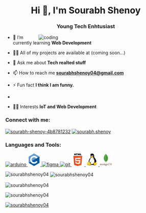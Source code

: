 <h1 align="center">Hi 👋, I'm Sourabh Shenoy</h1>
<h3 align="center">Young Tech Enhtusiast</h3>
<img align="right" alt="coding" width="400" src="https://media4.giphy.com/media/qgQUggAC3Pfv687qPC/giphy.gif">



- 🌱 I’m currently learning **Web Development**

- 👨‍💻 All of my projects are available at (coming soon...)

- 💬 Ask me about **Tech realted stuff**

- 📫 How to reach me **sourabhshenoy04@gmail.com**

- ⚡ Fun fact **I think I am funny.**
- 
- 👨‍💻 Interests  **IoT and Web Development**

<h3 align="left">Connect with me:</h3>
<p align="left">
<a href="https://linkedin.com/in/sourabh-shenoy-4b8781232" target="blank"><img align="center" src="https://raw.githubusercontent.com/rahuldkjain/github-profile-readme-generator/master/src/images/icons/Social/linked-in-alt.svg" alt="sourabh-shenoy-4b8781232" height="30" width="40" /></a>
<a href="https://instagram.com/sourabh.shenoy" target="blank"><img align="center" src="https://raw.githubusercontent.com/rahuldkjain/github-profile-readme-generator/master/src/images/icons/Social/instagram.svg" alt="sourabh.shenoy" height="30" width="40" /></a>
</p>

<h3 align="left">Languages and Tools:</h3>
<p align="left"> <a href="https://www.arduino.cc/" target="_blank" rel="noreferrer"> <img src="https://cdn.worldvectorlogo.com/logos/arduino-1.svg" alt="arduino" width="40" height="40"/> </a> <a href="https://www.cprogramming.com/" target="_blank" rel="noreferrer"> <img src="https://raw.githubusercontent.com/devicons/devicon/master/icons/c/c-original.svg" alt="c" width="40" height="40"/> </a> <a href="https://www.figma.com/" target="_blank" rel="noreferrer"> <img src="https://www.vectorlogo.zone/logos/figma/figma-icon.svg" alt="figma" width="40" height="40"/> </a> <a href="https://git-scm.com/" target="_blank" rel="noreferrer"> <img src="https://www.vectorlogo.zone/logos/git-scm/git-scm-icon.svg" alt="git" width="40" height="40"/> </a> <a href="https://www.w3.org/html/" target="_blank" rel="noreferrer"> <img src="https://raw.githubusercontent.com/devicons/devicon/master/icons/html5/html5-original-wordmark.svg" alt="html5" width="40" height="40"/> </a> <a href="https://www.linux.org/" target="_blank" rel="noreferrer"> <img src="https://raw.githubusercontent.com/devicons/devicon/master/icons/linux/linux-original.svg" alt="linux" width="40" height="40"/> </a> <a href="https://www.mongodb.com/" target="_blank" rel="noreferrer"> <img src="https://raw.githubusercontent.com/devicons/devicon/master/icons/mongodb/mongodb-original-wordmark.svg" alt="mongodb" width="40" height="40"/> </a> </p>

<p><img align="left" src="https://github-readme-stats.vercel.app/api/top-langs?username=sourabhshenoy04&show_icons=true&locale=en&layout=compact" alt="sourabhshenoy04" /></p>

<p>&nbsp;<img align="center" src="https://github-readme-stats.vercel.app/api?username=sourabhshenoy04&show_icons=true&locale=en" alt="sourabhshenoy04" /></p>

<p><img align="center" src="https://github-readme-streak-stats.herokuapp.com/?user=sourabhshenoy04&" alt="sourabhshenoy04" /></p>

<p align="left"> <img src="https://komarev.com/ghpvc/?username=sourabhshenoy04&label=Profile%20views&color=0e75b6&style=flat" alt="sourabhshenoy04" /> </p>

<p align="left"> <a href="https://github.com/ryo-ma/github-profile-trophy"><img src="https://github-profile-trophy.vercel.app/?username=sourabhshenoy04" alt="sourabhshenoy04" /></a> </p>
